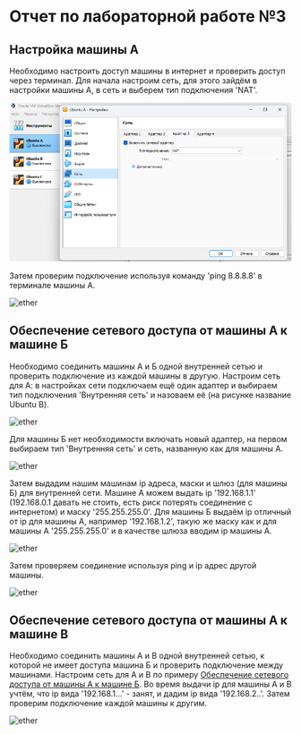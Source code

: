 # Отчет по лабораторной работе №3
## Настройка машины А
Необходимо настроить доступ машины в интернет и проверить доступ через терминал.
Для начала настроим сеть, для этого зайдём в настройки машины A, в сеть и выберем тип подключения 'NAT'.

![ether](1.png)

Затем проверим подключение используя команду 'ping 8.8.8.8' в терминале машины А.

![ether](https://github.com/cs-itmo-2023/lab-3-DarSilence/blob/main/Report/2.png)

## Обеспечение сетевого доступа от машины А к машине Б <a name="first"></a>
Необходимо соединить машины А и Б одной внутренней сетью и проверить подключение из каждой машины в другую.
Настроим сеть для А: в настройках сети подключаем ещё один адаптер и выбираем тип подключения 'Внутренняя сеть' и назоваем её (на рисунке название Ubuntu B).

![ether](https://github.com/cs-itmo-2023/lab-3-DarSilence/blob/main/Report/3.png)

Для машины Б нет необходимости включать новый адаптер, на первом выбираем тип 'Внутренняя сеть' и сеть, названную как для машины А.

![ether](https://github.com/cs-itmo-2023/lab-3-DarSilence/blob/main/Report/4.png)

Затем выдадим нашим машинам ip адреса, маски и шлюз (для машины Б) для внутренней сети. Машине А можем выдать ip '192.168.1.1' (192.168.0.1 давать не стоить, есть риск потерять соединение с интернетом) и маску '255.255.255.0'.
Для машины Б выдаём ip отличный от ip для машины А, например '192.168.1.2', такую же маску как и для машины А '255.255.255.0' и в качестве шлюза вводим ip машины А.

![ether](https://github.com/cs-itmo-2023/lab-3-DarSilence/blob/main/Report/5.png)

Затем проверяем соединение используя ping и ip адрес другой машины.

![ether](https://github.com/cs-itmo-2023/lab-3-DarSilence/blob/main/Report/6.png)

 
## Обеспечение сетевого доступа от машины А к машине В
Необходимо соединить машины А и В одной внутренней сетью, к которой не имеет доступа машина Б и проверить подключение между машинами.
Настроим сеть для А и В по примеру [Обеспечение сетевого доступа от машины А к машине Б](#first). Во время выдачи ip для машины А и В учтём, что ip вида '192.168.1...' - занят, и дадим ip вида '192.168.2..'.
Затем проверим подключение каждой машины к другим.

![ether](https://github.com/cs-itmo-2023/lab-3-DarSilence/blob/main/Report/7.png)

